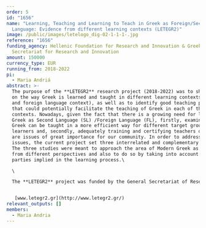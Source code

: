 ```yaml
---
order: 5
id: "1656"
name: "Learning, Teaching and Learning to Teach in Greek as Foreign/Second
  Language: Evidence from different learning contexts (LETEGR2)"
image: /public/images/letelogo_dig-02-1-1-1-.jpg
reference: "1656"
funding_agency: Hellenic Foundation for Research and Innovation & Greek General
  Secretariat for Research and Innovation
amount: 150000
currency_type: EUR
running_from: 2018-2022
pi:
  - Maria Andriá
abstract: >-
  The purpose of the **LETEGR2** research project (2018-2022) was to shed light
  on the way Greek is learned and taught in different learning contexts (second
  and foreign language context), as well as to identify good teaching practices
  that could potentially facilitate the teaching of Greek in each of these
  contexts. Nowadays, given the fact that there is a growing need for learning
  Greek as Second Language (SL) /Foreign Language (FL), firstly, examining how
  Greek can be taught in a more efficient way for different target groups of
  learners and, secondly, adequately training and certifying teachers of Greek
  are issues of great importance for our community. In order to address these
  issues, the current project set three interrelated and complementary studies.
  The three studies were meant to approach the area of Modern Greek as a SL/FL
  from different perspectives and also to do so by taking into account all the
  parties implied in the learning process.\

  \

  The **LETEGR2** project was funded by the General Secretariat of Research and Innovation (GSRI) and by the Hellenic Foundation for Research and Innovation (HFRI). The Host Institutions for the LETEGR2 project were the National and Kapodistrian University of Athens, Greece and the Modern Greek Language Teaching Center.


   [www.letegr2.gr](http://www.letegr2.gr/)
relevant_outputs: []
members:
  - Maria Andria
---
```

